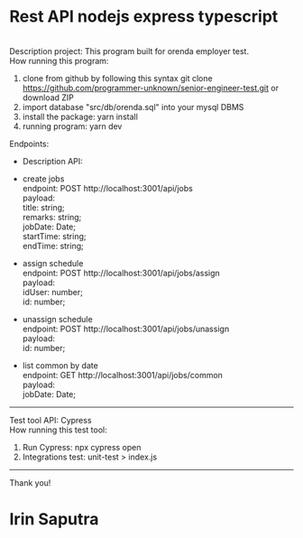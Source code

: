 <h1 >Rest API nodejs express typescript</h1>
<br /> Description project:
This program built for orenda employer test.<br />
How running this program:<br />

1.  clone from github by following this syntax
    git clone https://github.com/programmer-unknown/senior-engineer-test.git or download ZIP
2.  import database "src/db/orenda.sql" into your mysql DBMS
3.  install the package: yarn install
4.  running program: yarn dev
    

Endpoints:
- Description API:
* create jobs
  <br />endpoint: POST http://localhost:3001/api/jobs
  <br />payload:<br />
  title: string;<br />
  remarks: string;<br />
  jobDate: Date;<br />
  startTime: string;<br />
  endTime: string;

* assign schedule
  <br />endpoint: POST http://localhost:3001/api/jobs/assign
  <br />payload:<br />
  idUser: number;<br />
  id: number;

* unassign schedule
  <br />endpoint: POST http://localhost:3001/api/jobs/unassign
  <br />payload:<br />
  id: number;

* list common by date
  <br />endpoint: GET http://localhost:3001/api/jobs/common
  <br />payload:<br />
  jobDate: Date;

---

Test tool API: Cypress<br />
How running this test tool:

1. Run Cypress: npx cypress open
2. Integrations test: unit-test > index.js

---

Thank you!<br />
<h1>Irin Saputra</h1>
